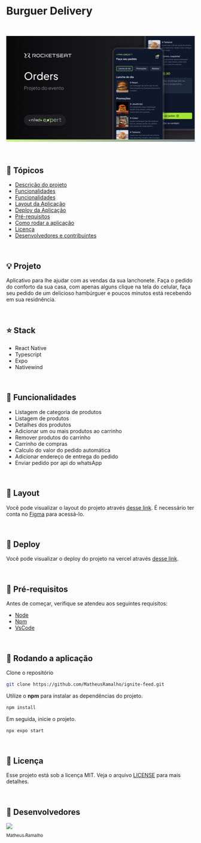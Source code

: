 # Burguer Delivery

<br />

![thumbnail](.github/thumbnail.png?style=flat)

<br />


## 📌 Tópicos

- [Descrição do projeto](#-projeto)
- [Funcionalidades](#-stack)
- [Funcionalidades](#-funcionalidades)
- [Layout da Aplicação](#-layout)
- [Deploy da Aplicação](#-deploy)
- [Pré-requisitos](#-pré-requisitos)
- [Como rodar a aplicação](#-rodando-a-aplicação)
- [Licença](#-licença)
- [Desenvolvedores e contribuintes](#-Desenvolvedores)

<br />

## 💡 Projeto

Aplicativo para lhe ajudar com as vendas da sua lanchonete. Faça o pedido do conforto da sua casa, com apenas alguns clique na tela do celular, faça seu pedido de um delicioso hambúrguer e poucos minutos está recebendo em sua residnência.

<br />

## ⭐ Stack

- React Native
- Typescript
- Expo
- Nativewind

<br />

## 🧰 Funcionalidades

- Listagem de categoria de produtos
- Listagem de produtos
- Detalhes dos produtos
- Adicionar um ou mais produtos ao carrinho
- Remover produtos do carrinho
- Carrinho de compras
- Calculo do valor do pedido automática
- Adicionar endereço de entrega do pedido
- Enviar pedido por api do whatsApp

<br />

## 🔖 Layout

Você pode visualizar o layout do projeto através [desse link](https://www.figma.com/file/po5Xz6LVbBtGFo6lMA2oJO/NLW-expert-%E2%80%A2-Orders-(Community)?type=design&node-id=2%3A287&mode=design&t=ynTcyHmSIkfvqmhA-1). É necessário ter conta no [Figma](http://figma.com/) para acessá-lo.

<br />

## 🚀 Deploy

Você pode visualizar o deploy do projeto na vercel através [desse link](https://www.figma.com/file/0kv33XYjvOgvKGKHBaiR07/GamePlay-NLW-Together?node-id=58913%3A83).

<br />

## 🛟 Pré-requisitos

Antes de começar, verifique se atendeu aos seguintes requisitos:

- [Node](https://nodejs.org)
- [Npm](https://www.npmjs.com/)
- [VsCode](https://code.visualstudio.com/)

<br />

## 🎯 Rodando a aplicação

Clone o repositório

```bash
git clone https://github.com/MatheusRamalho/ignite-feed.git
```

Utilize o **npm** para instalar as dependências do projeto.

```bash
npm install
```

Em seguida, inicie o projeto.

```bash
npx expo start
```

<br />

## 📝 Licença

Esse projeto está sob a licença MIT. Veja o arquivo [LICENSE](LICENSE.md) para mais detalhes.

<br />

## 🧠 Desenvolvedores

[<img src="https://avatars.githubusercontent.com/u/15633283?v=4" width=80> <br><sub>Matheus Ramalho</sub>](https://github.com/MatheusRamalho)
